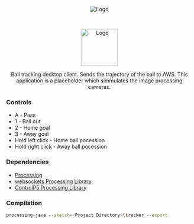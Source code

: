 <p align="center">
<img src="tracker/data/fig/logoblack.png" alt="Logo">
</p>

<br />
<p align="center">
  <a href="https://github.com/Field-of-Vision">
    <img src="tracker/data/fig/fov_icon.png" alt="Logo" width="100" height="100">
  </a>

  <p align="center">
    Ball tracking desktop client.
    Sends the trajectory of the ball to AWS.
    This application is a placeholder which simmulates the image processing cameras.
  </p>
</p>

### Controls

* A - Pass
* 1 - Ball out
* 2 - Home goal
* 3 - Away goal
* Hold left click - Home ball pocession
* Hold right click - Away ball pocession

### Dependencies

* [Processing](https://processing.org/)
* [websockets Processing Library](https://github.com/alexandrainst/processing_websockets)
* [ControlP5 Processing Library](https://github.com/sojamo/controlp5)

### Compilation
```sh
processing-java --sketch=<Project Directory>\tracker --export
```

